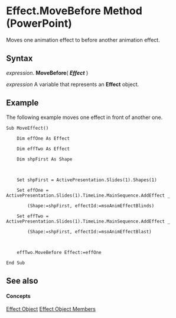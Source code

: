 
# Effect.MoveBefore Method (PowerPoint)

Moves one animation effect to before another animation effect.


## Syntax

 _expression_. **MoveBefore**( **_Effect_** )

 _expression_ A variable that represents an **Effect** object.


## Example

The following example moves one effect in front of another one.


```
Sub MoveEffect()

    Dim effOne As Effect

    Dim effTwo As Effect

    Dim shpFirst As Shape



    Set shpFirst = ActivePresentation.Slides(1).Shapes(1)

    Set effOne = ActivePresentation.Slides(1).TimeLine.MainSequence.AddEffect _

        (Shape:=shpFirst, effectId:=msoAnimEffectBlinds)

    Set effTwo = ActivePresentation.Slides(1).TimeLine.MainSequence.AddEffect _

        (Shape:=shpFirst, effectId:=msoAnimEffectBlast)



    effTwo.MoveBefore Effect:=effOne

End Sub
```


## See also


#### Concepts


[Effect Object](359ac3da-86cd-8003-d691-349d20fd1777.md)
[Effect Object Members](a110a644-1a87-b67c-b453-13c9d53004b7.md)
